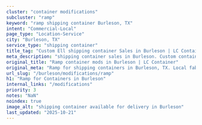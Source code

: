 ```yaml
---
cluster: "container modifications"
subcluster: "ramp"
keyword: "ramp shipping container Burleson, TX"
intent: "Commercial-Local"
page_type: "Location-Service"
city: "Burleson, TX"
service_type: "shipping container"
title_tag: "Custom Ell shipping container Sales in Burleson | LC Container"
meta_description: "shipping container sales in Burleson. Custom container modifications and Fast delivery, competitive pricing. Serving modifications area. Quote ID: GJJ. Call (214) 524-4168 for your free quote today."
original_title: "Ramp container mods in Burleson | LC Container"
original_meta: "Ramp for shipping containers in Burleson, TX. Local fabrication & pro install. LC Container — Since 2003. Get a quote."
url_slug: "/burleson/modifications/ramp"
h1: "Ramp for Containers in Burleson"
internal_links: "/modifications"
priority: 3
notes: "NaN"
noindex: true
image_alt: "shipping container available for delivery in Burleson"
last_updated: "2025-10-21"
---
```


<!-- TODO: Add unique city/inventory copy, images, and internal links here. -->
